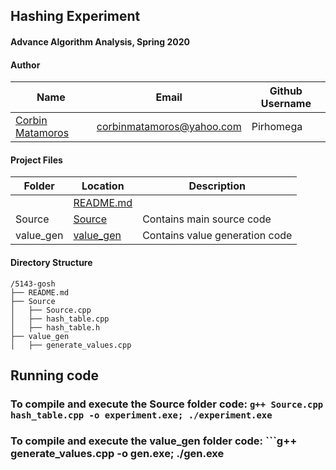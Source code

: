 ## Hashing Experiment
#### Advance Algorithm Analysis, Spring 2020

#### Author

| Name                                             | Email                     | Github Username |
| ------------------------------------------------ | ------------------------- | --------------- |
| [Corbin Matamoros](https://github.com/Pirhomega) | corbinmatamoros@yahoo.com | Pirhomega       |

#### Project Files

| Folder      | Location                | Description |
| ----------- | ------------------------|-------------|
|             | [README.md](README.md)  |             |
| Source      | [Source](Source/)       | Contains main source code |
| value_gen   | [value_gen](value_gen/) | Contains value generation code |

#### Directory Structure

```
/5143-gosh
├── README.md
├── Source
│   ├── Source.cpp
│   ├── hash_table.cpp
│   ├── hash_table.h
├── value_gen
│   ├── generate_values.cpp
```

## Running code
### To compile and execute the Source folder code: ```g++ Source.cpp hash_table.cpp -o experiment.exe; ./experiment.exe```
### To compile and execute the value_gen folder code: ```g++ generate_values.cpp -o gen.exe; ./gen.exe